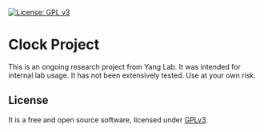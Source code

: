 [![License: GPL v3](https://img.shields.io/badge/License-GPL%20v3-blue.svg)](http://www.gnu.org/licenses/gpl-3.0)

# Clock Project

This is an ongoing research project from Yang Lab. It was intended for internal lab usage. It has not been extensively tested. Use at your own risk.



## License
It is a free and open source software, licensed under [GPLv3](LICENSE).
